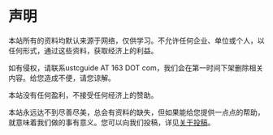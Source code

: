 # 声明

本站所有的资料均默认来源于网络，仅供学习。不允许任何企业、单位或个人，以任何形式，通过这些资料，获取经济上的利益。

如有侵权，请联系ustcguide AT 163 DOT com，我们会在第一时间下架删除相关内容。给您造成不便，请您谅解。

本站没有任何盈利，不接受任何经济上的赞助。

本站永远达不到尽善尽美，总会有资料的缺失，但如果能给您提供一点点的帮助，就意味着我们做的事有意义。您可以向我们投稿，详见[关于投稿](guan-yu-tou-gao.md)。
